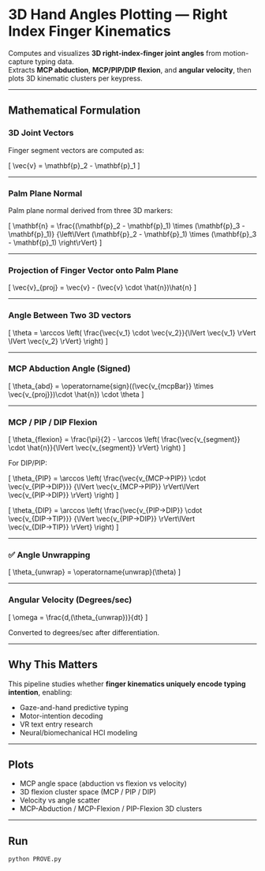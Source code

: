 #  3D Hand Angles Plotting — Right Index Finger Kinematics

Computes and visualizes **3D right-index-finger joint angles** from motion-capture typing data.  
Extracts **MCP abduction**, **MCP/PIP/DIP flexion**, and **angular velocity**, then plots 3D kinematic clusters per keypress.

---

##  Mathematical Formulation

###  3D Joint Vectors
Finger segment vectors are computed as:

\[
\vec{v} = \mathbf{p}_2 - \mathbf{p}_1
\]

---

###  Palm Plane Normal

Palm plane normal derived from three 3D markers:

\[
\mathbf{n} = \frac{(\mathbf{p}_2 - \mathbf{p}_1) \times (\mathbf{p}_3 - \mathbf{p}_1)}
{\left\lVert (\mathbf{p}_2 - \mathbf{p}_1) \times (\mathbf{p}_3 - \mathbf{p}_1) \right\rVert}
\]

---

###  Projection of Finger Vector onto Palm Plane

\[
\vec{v}_{proj} = \vec{v} - (\vec{v} \cdot \hat{n})\hat{n}
\]

---

###  Angle Between Two 3D vectors

\[
\theta = \arccos \left( 
\frac{\vec{v_1} \cdot \vec{v_2}}{\lVert \vec{v_1} \rVert \lVert \vec{v_2} \rVert}
\right)
\]

---

###  MCP Abduction Angle (Signed)

\[
\theta_{abd} = \operatorname{sign}((\vec{v_{mcpBar}} \times \vec{v_{proj}})\cdot \hat{n}) \cdot \theta
\]

---

###  MCP / PIP / DIP Flexion

\[
\theta_{flexion} = \frac{\pi}{2} - \arccos 
\left(
\frac{\vec{v_{segment}} \cdot \hat{n}}{\lVert \vec{v_{segment}} \rVert}
\right)
\]

For DIP/PIP:

\[
\theta_{PIP} = \arccos
\left(
\frac{\vec{v_{MCP→PIP}} \cdot \vec{v_{PIP→DIP}}}
{\lVert \vec{v_{MCP→PIP}} \rVert\lVert \vec{v_{PIP→DIP}} \rVert}
\right)
\]

\[
\theta_{DIP} = \arccos
\left(
\frac{\vec{v_{PIP→DIP}} \cdot \vec{v_{DIP→TIP}}}
{\lVert \vec{v_{PIP→DIP}} \rVert\lVert \vec{v_{DIP→TIP}} \rVert}
\right)
\]

---

### ✅ Angle Unwrapping

\[
\theta_{unwrap} = \operatorname{unwrap}(\theta)
\]

---

###  Angular Velocity (Degrees/sec)

\[
\omega = \frac{d\,(\theta_{unwrap})}{dt}
\]

Converted to degrees/sec after differentiation.

---

##  Why This Matters

This pipeline studies whether **finger kinematics uniquely encode typing intention**, enabling:

- Gaze-and-hand predictive typing
- Motor-intention decoding
- VR text entry research
- Neural/biomechanical HCI modeling

---

##  Plots

-  MCP angle space (abduction vs flexion vs velocity)
-  3D flexion cluster space (MCP / PIP / DIP)
-  Velocity vs angle scatter
-  MCP-Abduction / MCP-Flexion / PIP-Flexion 3D clusters

---

##  Run

```bash
python PROVE.py
